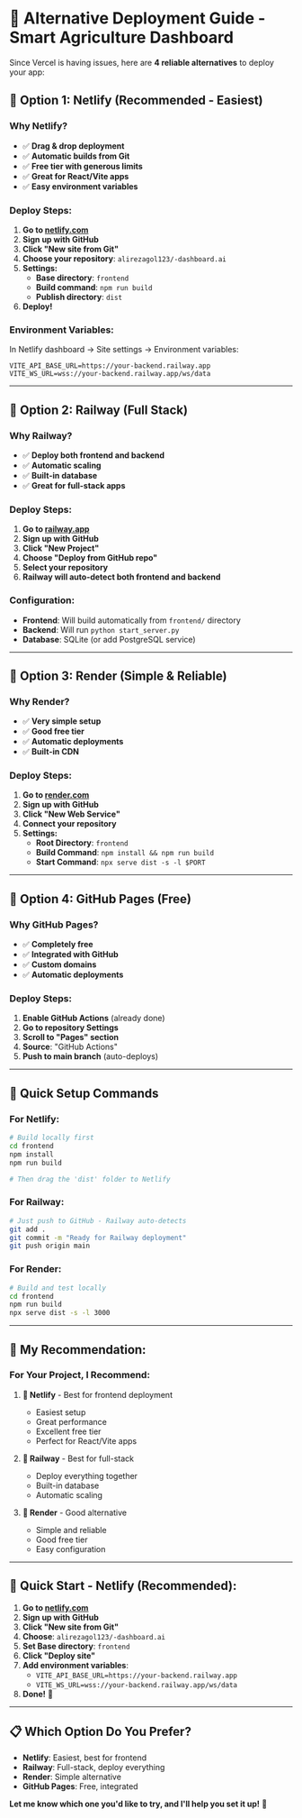 # 🚀 Alternative Deployment Guide - Smart Agriculture Dashboard

Since Vercel is having issues, here are **4 reliable alternatives** to deploy your app:

## 🎯 **Option 1: Netlify (Recommended - Easiest)**

### **Why Netlify?**
- ✅ **Drag & drop deployment**
- ✅ **Automatic builds from Git**
- ✅ **Free tier with generous limits**
- ✅ **Great for React/Vite apps**
- ✅ **Easy environment variables**

### **Deploy Steps:**
1. **Go to [netlify.com](https://netlify.com)**
2. **Sign up with GitHub**
3. **Click "New site from Git"**
4. **Choose your repository**: `alirezagol123/-dashboard.ai`
5. **Settings:**
   - **Base directory**: `frontend`
   - **Build command**: `npm run build`
   - **Publish directory**: `dist`
6. **Deploy!**

### **Environment Variables:**
In Netlify dashboard → Site settings → Environment variables:
```env
VITE_API_BASE_URL=https://your-backend.railway.app
VITE_WS_URL=wss://your-backend.railway.app/ws/data
```

---

## 🎯 **Option 2: Railway (Full Stack)**

### **Why Railway?**
- ✅ **Deploy both frontend and backend**
- ✅ **Automatic scaling**
- ✅ **Built-in database**
- ✅ **Great for full-stack apps**

### **Deploy Steps:**
1. **Go to [railway.app](https://railway.app)**
2. **Sign up with GitHub**
3. **Click "New Project"**
4. **Choose "Deploy from GitHub repo"**
5. **Select your repository**
6. **Railway will auto-detect both frontend and backend**

### **Configuration:**
- **Frontend**: Will build automatically from `frontend/` directory
- **Backend**: Will run `python start_server.py`
- **Database**: SQLite (or add PostgreSQL service)

---

## 🎯 **Option 3: Render (Simple & Reliable)**

### **Why Render?**
- ✅ **Very simple setup**
- ✅ **Good free tier**
- ✅ **Automatic deployments**
- ✅ **Built-in CDN**

### **Deploy Steps:**
1. **Go to [render.com](https://render.com)**
2. **Sign up with GitHub**
3. **Click "New Web Service"**
4. **Connect your repository**
5. **Settings:**
   - **Root Directory**: `frontend`
   - **Build Command**: `npm install && npm run build`
   - **Start Command**: `npx serve dist -s -l $PORT`

---

## 🎯 **Option 4: GitHub Pages (Free)**

### **Why GitHub Pages?**
- ✅ **Completely free**
- ✅ **Integrated with GitHub**
- ✅ **Custom domains**
- ✅ **Automatic deployments**

### **Deploy Steps:**
1. **Enable GitHub Actions** (already done)
2. **Go to repository Settings**
3. **Scroll to "Pages" section**
4. **Source**: "GitHub Actions"
5. **Push to main branch** (auto-deploys)

---

## 🔧 **Quick Setup Commands**

### **For Netlify:**
```bash
# Build locally first
cd frontend
npm install
npm run build

# Then drag the 'dist' folder to Netlify
```

### **For Railway:**
```bash
# Just push to GitHub - Railway auto-detects
git add .
git commit -m "Ready for Railway deployment"
git push origin main
```

### **For Render:**
```bash
# Build and test locally
cd frontend
npm run build
npx serve dist -s -l 3000
```

---

## 🎯 **My Recommendation:**

### **For Your Project, I Recommend:**

1. **🥇 Netlify** - Best for frontend deployment
   - Easiest setup
   - Great performance
   - Excellent free tier
   - Perfect for React/Vite apps

2. **🥈 Railway** - Best for full-stack
   - Deploy everything together
   - Built-in database
   - Automatic scaling

3. **🥉 Render** - Good alternative
   - Simple and reliable
   - Good free tier
   - Easy configuration

---

## 🚀 **Quick Start - Netlify (Recommended):**

1. **Go to [netlify.com](https://netlify.com)**
2. **Sign up with GitHub**
3. **Click "New site from Git"**
4. **Choose**: `alirezagol123/-dashboard.ai`
5. **Set Base directory**: `frontend`
6. **Click "Deploy site"**
7. **Add environment variables**:
   - `VITE_API_BASE_URL=https://your-backend.railway.app`
   - `VITE_WS_URL=wss://your-backend.railway.app/ws/data`
8. **Done!** 🎉

---

## 📋 **Which Option Do You Prefer?**

- **Netlify**: Easiest, best for frontend
- **Railway**: Full-stack, deploy everything
- **Render**: Simple alternative
- **GitHub Pages**: Free, integrated

**Let me know which one you'd like to try, and I'll help you set it up!** 🚀
